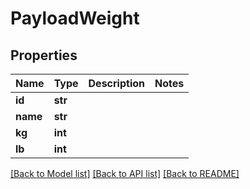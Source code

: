 # PayloadWeight

## Properties
Name | Type | Description | Notes
------------ | ------------- | ------------- | -------------
**id** | **str** |  | 
**name** | **str** |  | 
**kg** | **int** |  | 
**lb** | **int** |  | 

[[Back to Model list]](../README.md#documentation-for-models) [[Back to API list]](../README.md#documentation-for-api-endpoints) [[Back to README]](../README.md)


